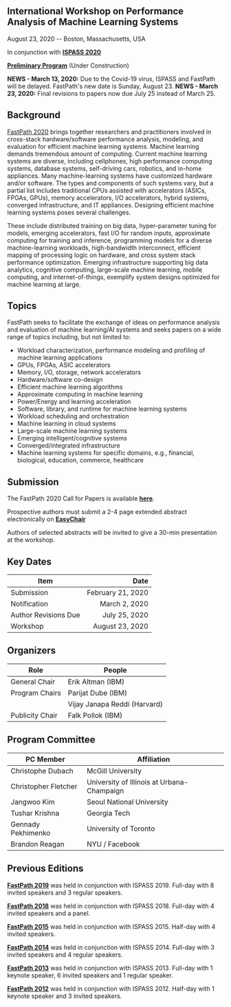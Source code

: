 ## International Workshop on Performance Analysis of Machine Learning Systems
August 23, 2020 -- Boston, Massachusetts, USA

In conjunction with **[ISPASS 2020](https://www.ispass.org/ispass2020)**

**[Preliminary Program](https://fastpath2020.github.io/Program)** (Under Construction)

**NEWS - March 13, 2020:**  Due to the Covid-19 virus, ISPASS and FastPath will be delayed.  FastPath's new date is Sunday, August 23.
**NEWS - March 23, 2020:** Final revisions to papers now due July 25 instead of March 25.

## Background
[FastPath 2020](https://fastpath2020.github.io) brings together researchers and practitioners involved in cross-stack hardware/software performance analysis, modeling, and evaluation for efficient machine learning systems. Machine learning demands tremendous amount of computing. Current machine learning systems are diverse, including cellphones, high performance computing systems, database systems, self-driving cars, robotics, and in-home appliances. Many machine-learning systems have customized hardware and/or software. The types and components of such systems vary, but a partial list includes traditional CPUs assisted with accelerators (ASICs, FPGAs, GPUs), memory accelerators, I/O accelerators, hybrid systems, converged infrastructure, and IT appliances. Designing efficient machine learning systems poses several challenges.

These include distributed training on big data, hyper-parameter tuning for models, emerging accelerators, fast I/O for random inputs, approximate computing for training and inference, programming models for a diverse machine-learning workloads, high-bandwidth interconnect, efficient mapping of processing logic on hardware, and cross system stack performance optimization. Emerging infrastructure supporting big data analytics, cognitive computing, large-scale machine learning, mobile computing, and internet-of-things, exemplify system designs optimized for machine learning at large.

## Topics
FastPath seeks to facilitate the exchange of ideas on performance analysis and evaluation of machine learning/AI systems and seeks papers on a wide range of topics including, but not limited to:

- Workload characterization, performance modeling and profiling of machine learning applications
- GPUs, FPGAs, ASIC accelerators
- Memory, I/O, storage, network accelerators
- Hardware/software co-design
- Efficient machine learning algorithms
- Approximate computing in machine learning
- Power/Energy and learning acceleration
- Software, library, and runtime for machine learning systems
- Workload scheduling and orchestration
- Machine learning in cloud systems
- Large-scale machine learning systems
- Emerging intelligent/cognitive systems
- Converged/integrated infrastructure
- Machine learning systems for specific domains, e.g., financial, biological, education, commerce, healthcare

## Submission
The FastPath 2020 Call for Papers is available **[here](https://fastpath2020.github.io/Call/Call.txt)**.

Prospective authors must submit a 2-4 page extended abstract electronically on **[EasyChair](https://easychair.org/conferences/?conf=fastpath2020)**

Authors of selected abstracts will be invited to give a 30-min presentation at the workshop.

## Key Dates
 
| Item                       | Date              |
| ----                       | ----:             |
| Submission                 | February 21, 2020 |
| Notification               | March     2, 2020 |
| Author Revisions Due       | July     25, 2020 |
| Workshop                   | August   23, 2020 |

## Organizers

| Role            | People                       |
| ----            | ----                         |
| General Chair   | Erik Altman (IBM)            |
| Program Chairs  | Parijat Dube (IBM)           |
|                 | Vijay Janapa Reddi (Harvard) |
| Publicity Chair | Falk Pollok (IBM)            |

## Program Committee

| PC Member            | Affiliation               |
| ----                 | ----                      |
| Christophe Dubach    | McGill University         |
| Christopher Fletcher | University of Illinois at Urbana-Champaign |
| Jangwoo Kim          | Seoul National University |
| Tushar Krishna       | Georgia Tech              |
| Gennady Pekhimenko   | University of Toronto     |
| Brandon Reagan       | NYU / Facebook            |

## Previous Editions

**[FastPath 2019](https://tinyurl.com/2019-FastPath)** was held in conjunction with ISPASS 2019. Full-day with 8 invited speakers and 3 regular speakers.

**[FastPath 2018](https://researcher.watson.ibm.com/researcher/view_group.php?id=8493)** was held in conjunction with ISPASS 2018. Full-day with 4 invited speakers and a panel.

**[FastPath 2015](https://researcher.watson.ibm.com/researcher/view_group.php?id=5865)** was held in conjunction with ISPASS 2015. Half-day with 4 invited speakers.

**[FastPath 2014](http://researcher.ibm.com/project/4338)** was held in conjunction with ISPASS 2014. Full-day with 3 invited speakers and 4 regular speakers.

**[FastPath 2013](http://researcher.ibm.com/project/5276)** was held in conjunction with ISPASS 2013. Full-day with 1 keynote speaker, 6 invited speakers and 1 regular speaker.

**[FastPath 2012](https://sites.google.com/site/fastpath2012)** was held in conjunction with ISPASS 2012. Half-day with 1 keynote speaker and 3 invited speakers.

